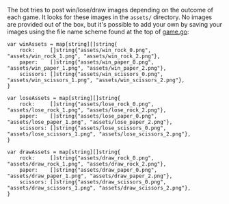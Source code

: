The bot tries to post win/lose/draw images depending on the outcome of each game. It looks for these images in the `assets/` directory. No images are provided out of the box, but it's possible to add your own by saving your images using the file name scheme found at the top of [game.go](game.go):

```
var winAssets = map[string][]string{
	rock:     []string{"assets/win_rock_0.png", "assets/win_rock_1.png", "assets/win_rock_2.png"},
	paper:    []string{"assets/win_paper_0.png", "assets/win_paper_1.png", "assets/win_paper_2.png"},
	scissors: []string{"assets/win_scissors_0.png", "assets/win_scissors_1.png", "assets/win_scissors_2.png"},
}

var loseAssets = map[string][]string{
	rock:     []string{"assets/lose_rock_0.png", "assets/lose_rock_1.png", "assets/lose_rock_2.png"},
	paper:    []string{"assets/lose_paper_0.png", "assets/lose_paper_1.png", "assets/lose_paper_2.png"},
	scissors: []string{"assets/lose_scissors_0.png", "assets/lose_scissors_1.png", "assets/lose_scissors_2.png"},
}

var drawAssets = map[string][]string{
	rock:     []string{"assets/draw_rock_0.png", "assets/draw_rock_1.png", "assets/draw_rock_2.png"},
	paper:    []string{"assets/draw_paper_0.png", "assets/draw_paper_1.png", "assets/draw_paper_2.png"},
	scissors: []string{"assets/draw_scissors_0.png", "assets/draw_scissors_1.png", "assets/draw_scissors_2.png"},
}
```